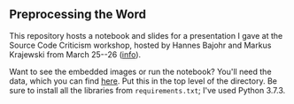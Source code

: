 Preprocessing the Word
----------------------

This repository hosts a notebook and slides for a presentation I gave at the Source Code Criticism
workshop, hosted by Hannes Bajohr and Markus Krajewski from March 25--26 ([info][]).

[info]: https://medienwissenschaft.philhist.unibas.ch/de/news/details/online-workshop-source-code-criticism-hermeneutics-philology-and-didactics-of-algorithms/

Want to see the embedded images or run the notebook? You'll need the data, which you can find
[here][]. Put this in the top level of the directory. Be sure to install all the libraries from 
`requirements.txt`; I've used Python 3.7.3. 

[here]: https://drive.google.com/file/d/1oljqy6YMG7Mr73Wj6AlfE5vFB2_pU8Am/view?usp=sharing

